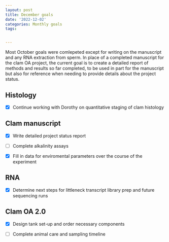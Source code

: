 ```yaml
---
layout: post
title: December goals
date: '2022-12-02'
categories: Monthly goals
tags: 


---
```


Most October goals were comlepeted except for writing on the manuscript and any RNA extraction from sperm. In place of a completed manuscript for the clam OA project, the current goal is to create a detailed report of methods and results so far completed, to be used in part for the manuscript but also for reference when needing to provide details about the project status.

## Histology ##

- [x] Continue working with Dorothy on quantitative staging of clam histology

## Clam manuscript ##

- [x] Write detailed project status report

- [ ] Complete alkalinity assays

- [x] Fill in data for enviromental parameters over the course of the experiment

## RNA ##

- [x] Determine next steps for littleneck transcript library prep and future sequencing runs

## Clam OA 2.0 ##

- [x] Design tank set-up and order necessary components

- [ ] Complete animal care and sampling timeline
